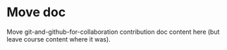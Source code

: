 # Move doc
Move git-and-github-for-collaboration contribution doc content here (but leave course content where it was).
